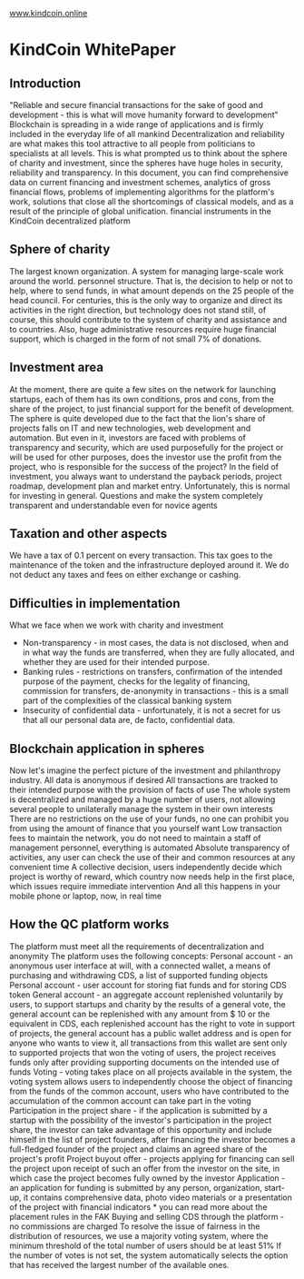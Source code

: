www.kindcoin.online



# KindCoin WhitePaper

## Introduction
"Reliable and secure financial transactions for the sake of good and development - this is what will move humanity forward to development"
Blockchain is spreading in a wide range of applications and is firmly included in the everyday life of all mankind
Decentralization and reliability are what makes this tool attractive to all people from politicians to specialists at all levels.
This is what prompted us to think about the sphere of charity and investment, since the spheres have huge holes in security, reliability and transparency.
 In this document, you can find comprehensive data on current financing and investment schemes, analytics of gross financial flows, problems of implementing algorithms for the platform's work, solutions that close all the shortcomings of classical models, and as a result of the principle of global unification. financial instruments in the KindCoin decentralized platform
 
## Sphere of charity
The largest known organization. A system for managing large-scale work around the world. personnel structure. That is, the decision to help or not to help, where to send funds, in what amount depends on the 25 people of the head council.
For centuries, this is the only way to organize and direct its activities in the right direction, but technology does not stand still, of course, this should contribute to the system of charity and assistance and to countries.
Also, huge administrative resources require huge financial support, which is charged in the form of not small 7% of donations.

## Investment area
At the moment, there are quite a few sites on the network for launching startups, each of them has its own conditions, pros and cons, from the share of the project, to just financial support for the benefit of development. The sphere is quite developed due to the fact that the lion's share of projects falls on IT and new technologies, web development and automation. But even in it, investors are faced with problems of transparency and security, which are used purposefully for the project or will be used for other purposes, does the investor use the profit from the project, who is responsible for the success of the project? In the field of investment, you always want to understand the payback periods, project roadmap, development plan and market entry. Unfortunately, this is normal for investing in general. Questions and make the system completely transparent and understandable even for novice agents

## Taxation and other aspects
We have a tax of 0.1 percent on every transaction. This tax goes to the maintenance of the token and the infrastructure deployed around it. We do not deduct any taxes and fees on either exchange or cashing.
 
## Difficulties in implementation
What we face when we work with charity and investment
* Non-transparency - in most cases, the data is not disclosed, when and in what way the funds are transferred, when they are fully allocated, and whether they are used for their intended purpose.
* Banking rules - restrictions on transfers, confirmation of the intended purpose of the payment, checks for the legality of financing, commission for transfers, de-anonymity in transactions - this is a small part of the complexities of the classical banking system
* Insecurity of confidential data - unfortunately, it is not a secret for us that all our personal data are, de facto, confidential data.

## Blockchain application in spheres
Now let's imagine the perfect picture of the investment and philanthropy industry.
All data is anonymous if desired
All transactions are tracked to their intended purpose with the provision of facts of use
The whole system is decentralized and managed by a huge number of users, not allowing several people to unilaterally manage the system in their own interests
There are no restrictions on the use of your funds, no one can prohibit you from using the amount of finance that you yourself want
Low transaction fees to maintain the network, you do not need to maintain a staff of management personnel, everything is automated
Absolute transparency of activities, any user can check the use of their and common resources at any convenient time
A collective decision, users independently decide which project is worthy of reward, which country now needs help in the first place, which issues require immediate intervention
And all this happens in your mobile phone or laptop, now, in real time
 
 
## How the QC platform works
The platform must meet all the requirements of decentralization and anonymity
The platform uses the following concepts:
Personal account - an anonymous user interface at will, with a connected wallet, a means of purchasing and withdrawing CDS, a list of supported funding objects
Personal account - user account for storing fiat funds and for storing CDS token
General account - an aggregate account replenished voluntarily by users, to support startups and charity by the results of a general vote, the general account can be replenished with any amount from $ 10 or the equivalent in CDS, each replenished account has the right to vote in support of projects, the general account has a public wallet address and is open for anyone who wants to view it, all transactions from this wallet are sent only to supported projects that won the voting of users, the project receives funds only after providing supporting documents on the intended use of funds
Voting - voting takes place on all projects available in the system, the voting system allows users to independently choose the object of financing from the funds of the common account, users who have contributed to the accumulation of the common account can take part in the voting
Participation in the project share - if the application is submitted by a startup with the possibility of the investor's participation in the project share, the investor can take advantage of this opportunity and include himself in the list of project founders, after financing the investor becomes a full-fledged founder of the project and claims an agreed share of the project's profit
Project buyout offer - projects applying for financing can sell the project upon receipt of such an offer from the investor on the site, in which case the project becomes fully owned by the investor
Application - an application for funding is submitted by any person, organization, start-up, it contains comprehensive data, photo video materials or a presentation of the project with financial indicators * you can read more about the placement rules in the FAK
Buying and selling CDS through the platform - no commissions are charged
To resolve the issue of fairness in the distribution of resources, we use a majority voting system, where the minimum threshold of the total number of users should be at least 51%
If the number of votes is not set, the system automatically selects the option that has received the largest number of the available ones.


